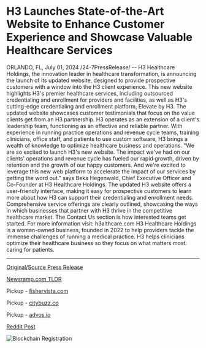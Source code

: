 # H3 Launches State-of-the-Art Website to Enhance Customer Experience and Showcase Valuable Healthcare Services

ORLANDO, FL, July 01, 2024 /24-7PressRelease/ -- H3 Healthcare Holdings, the innovation leader in healthcare transformation, is announcing the launch of its updated website, designed to provide prospective customers with a window into the H3 client experience. This new website highlights H3's premier healthcare services, including outsourced credentialing and enrollment for providers and facilities, as well as H3's cutting-edge credentialing and enrollment platform, Elevate by H3.  The updated website showcases customer testimonials that focus on the value clients get from an H3 partnership. H3 operates as an extension of a client's leadership team, functioning as an effective and reliable partner. With experience in running practice operations and revenue cycle teams, training clinicians, office staff, and patients to use custom software, H3 brings a wealth of knowledge to optimize healthcare business and operations.   "We are so excited to launch H3's new website. The impact we've had on our clients' operations and revenue cycle has fueled our rapid growth, driven by retention and the growth of our happy customers. And we're excited to leverage this new web platform to accelerate the impact of our services by getting the word out." says Beka Hegenwald, Chief Executive Officer and Co-Founder at H3 Healthcare Holdings.   The updated H3 website offers a user-friendly interface, making it easy for prospective customers to learn more about how H3 can support their credentialing and enrollment needs. Comprehensive service offerings are clearly outlined, showcasing the ways in which businesses that partner with H3 thrive in the competitive healthcare market. The Contact Us section is how interested teams get started.  For more information visit: h3althcare.com  H3 Healthcare Holdings is a woman-owned business, founded in 2022 to help providers tackle the immense challenges of running a medical practice. H3 helps clinicians optimize their healthcare business so they focus on what matters most: caring for patients. 

---

[Original/Source Press Release](https://www.24-7pressrelease.com/press-release/512086/h3-launches-state-of-the-art-website-to-enhance-customer-experience-and-showcase-valuable-healthcare-services)
                    

[Newsramp.com TLDR](https://newsramp.com/curated-news/h3-healthcare-holdings-launches-updated-website-to-showcase-premier-healthcare-services/69c89cc9e7d769ba737b67c5f36e8c3c) 


Pickup - [fishervista.com](https://fishervista.com/en/h3-healthcare-holdings-unveils-enhanced-website-to-elevate-customer-experience/20244660)

Pickup - [citybuzz.co](https://citybuzz.co/2024/07/01/h3-healthcare-holdings-unveils-redesigned-website-to-showcase-services-and-enhance-client-experience)

Pickup - [advos.io](https://advos.io/en/h3-healthcare-holdings-unveils-new-website-to-improve-customer-experience/20244660)
 



[Reddit Post](https://www.reddit.com/r/HealthCareNewsInfo/comments/1dtpw5q/h3_healthcare_holdings_launches_updated_website/) 



![Blockchain Registration](https://cdn.newsramp.app/24-7PressRelease/qrcode/247/2/seekybVH.webp)
